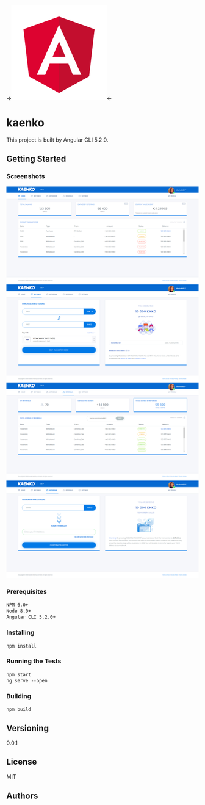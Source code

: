 ->![Angular 5+ Frontend](./imgs/angular.png)<-
# kaenko

This project is built by Angular CLI 5.2.0.

## Getting Started

### Screenshots

![Home Page](./imgs/home.PNG)
![BuyKnko Page](./imgs/BuyKnko.PNG)
![Referrals Page](./imgs/Referrals.PNG)
![withdraw Page](./imgs/withdraw.PNG)

### Prerequisites

```
NPM 6.0+
Node 8.0+
Angular CLI 5.2.0+
```

### Installing

```
npm install
```

### Running the Tests

```
npm start
ng serve --open
```

### Building

```
npm build
```

## Versioning

0.0.1

## License

MIT

## Authors

